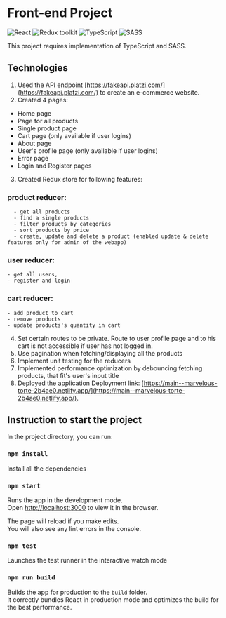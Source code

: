 # Front-end Project

![React](https://img.shields.io/badge/React-v.18-blue)
![Redux toolkit](https://img.shields.io/badge/RTK-v.1-purple)
![TypeScript](https://img.shields.io/badge/TypeScript-v.4-green)
![SASS](https://img.shields.io/badge/SASS-v.1-hotpink)

This project requires implementation of TypeScript and SASS.

## Technologies

1. Used the API endpoint [https://fakeapi.platzi.com/](https://fakeapi.platzi.com/) to create an e-commerce website.
2. Created 4 pages: 
  - Home page
  - Page for all products
  - Single product page
  - Cart page (only available if user logins)
  - About page
  - User's profile page (only available if user logins)
  - Error page
  - Login and Register pages

3. Created Redux store for following features:
  ### product reducer: 
      - get all products
      - find a single products
      - filter products by categories
      - sort products by price
      - create, update and delete a product (enabled update & delete features only for admin of the webapp)
  ### user reducer: 
    - get all users,
    - register and login
  ### cart reducer:
    - add product to cart
    - remove products
    - update products's quantity in cart
4. Set certain routes to be private. Route to user profile page and to his cart is not accessible if user has not logged in.
5. Use pagination when fetching/displaying all the products
6. Implement unit testing for the reducers
7. Implemented performance optimization by debouncing fetching products, that fit's user's input title
7. Deployed the application
Deployment link: [https://main--marvelous-torte-2b4ae0.netlify.app/](https://main--marvelous-torte-2b4ae0.netlify.app/).

## Instruction to start the project

In the project directory, you can run:

### `npm install`

Install all the dependencies

### `npm start`

Runs the app in the development mode.\
Open [http://localhost:3000](http://localhost:3000) to view it in the browser.

The page will reload if you make edits.\
You will also see any lint errors in the console.

### `npm test`

Launches the test runner in the interactive watch mode

### `npm run build`

Builds the app for production to the `build` folder.\
It correctly bundles React in production mode and optimizes the build for the best performance.
